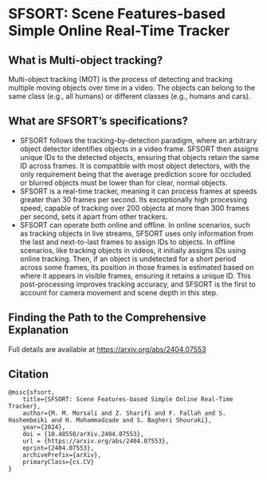 # SFSORT: Scene Features-based Simple Online Real-Time Tracker

## What is Multi-object tracking?
Multi-object tracking (MOT) is the process of detecting and tracking multiple moving objects over time in a video. The objects can belong to the same class (e.g., all humans) or different classes (e.g., humans and cars).

## What are SFSORT’s specifications?
- SFSORT follows the tracking-by-detection paradigm, where an arbitrary object detector identifies objects in a video frame. SFSORT then assigns unique IDs to the detected objects, ensuring that objects retain the same ID across frames. It is compatible with most object detectors, with the only requirement being that the average prediction score for occluded or blurred objects must be lower than for clear, normal objects.
- SFSORT is a real-time tracker, meaning it can process frames at speeds greater than 30 frames per second. Its exceptionally high processing speed, capable of tracking over 200 objects at more than 300 frames per second, sets it apart from other trackers.
- SFSORT can operate both online and offline. In online scenarios, such as tracking objects in live streams, SFSORT uses only information from the last and next-to-last frames to assign IDs to objects. In offline scenarios, like tracking objects in videos, it initially assigns IDs using online tracking. Then, if an object is undetected for a short period across some frames, its position in those frames is estimated based on where it appears in visible frames, ensuring it retains a unique ID. This post-processing improves tracking accuracy, and SFSORT is the first to account for camera movement and scene depth in this step.

## Finding the Path to the Comprehensive Explanation
Full details are available at https://arxiv.org/abs/2404.07553

## Citation
```
@misc{sfsort,
    title={SFSORT: Scene Features-based Simple Online Real-Time Tracker},
    author={M. M. Morsali and Z. Sharifi and F. Fallah and S. Hashembeiki and H. Mohammadzade and S. Bagheri Shouraki},
    year={2024},
    doi = {10.48550/arXiv.2404.07553}, 
    url = {https://arxiv.org/abs/2404.07553}, 
    eprint={2404.07553},
    archivePrefix={arXiv},
    primaryClass={cs.CV}
}
```
